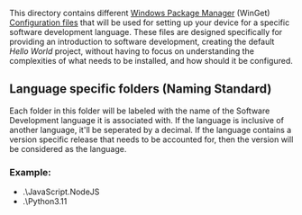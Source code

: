 This directory contains different [Windows Package Manager](https://learn.microsoft.com/windows/package-manager/winget/) (WinGet) [Configuration files](https://learn.microsoft.com/windows/package-manager/configuration/) that will be used for setting up your device for a specific software development language. These files are designed specifically for providing an introduction to software development, creating the default *Hello World* project, without having to focus on understanding the complexities of what needs to be installed, and how should it be configured.

## Language specific folders (Naming Standard)
Each folder in this folder will be labeled with the name of the Software Development language it is associated with. If the language is inclusive of another language, it'll be seperated by a decimal. If the language contains a version specific release that needs to be accounted for, then the version will be considered as the language.

### Example:
* .\JavaScript.NodeJS
* .\Python3.11